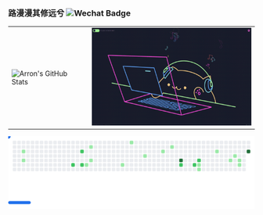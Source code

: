 ### 路漫漫其修远兮  ![Wechat Badge](https://img.shields.io/badge/-zhl1232-7BB32E?style=flat-square&logo=wechat&logoColor=white)

<table>
  <tr>
    <td valign="middle">
      <img src="https://github-readme-stats.vercel.app/api?username=zhl1232&show_icons=true&theme=radical" alt="Arron's GitHub Stats" />
    </td>
    <td valign="middle">
      <img src="https://github.com/zhl1232/zhl1232/blob/main/CodingCat.gif?raw=true" height="200" width="330" alt="Coding Cat" />
    </td>
  </tr>
</table>
<picture>
  <source media="(prefers-color-scheme: dark)" srcset="breakout-dark.svg">
  <source media="(prefers-color-scheme: light)" srcset="breakout-light.svg">
  <img alt="github breakout" src="breakout-light.svg">
</picture>
